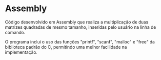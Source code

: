 # Assembly
Código desenvolvido em Assembly que realiza a multiplicação de duas matrizes quadradas de mesmo tamanho, inseridas pelo usuário na linha de comando.

O programa inclui o uso das funções "printf", "scanf", "malloc" e "free" da biblioteca padrão do C, permitindo uma melhor facilidade na implementação. 
